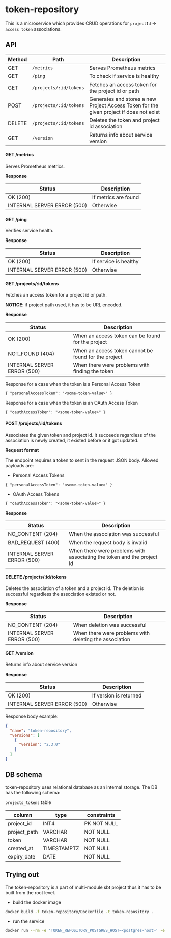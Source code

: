 # token-repository

This is a microservice which provides CRUD operations for `projectId` -> `access token` associations.

## API

| Method | Path                       | Description                                                                             |
|--------|----------------------------|-----------------------------------------------------------------------------------------|
| GET    | ```/metrics```             | Serves Prometheus metrics                                                               |
| GET    | ```/ping```                | To check if service is healthy                                                          |
| GET    | ```/projects/:id/tokens``` | Fetches an access token for the project id or path                                      |
| POST   | ```/projects/:id/tokens``` | Generates and stores a new Project Access Token for the given project if does not exist |
| DELETE | ```/projects/:id/tokens``` | Deletes the token and project id association                                            |
| GET    | ```/version```             | Returns info about service version                                                      |

#### GET /metrics

Serves Prometheus metrics.

**Response**

| Status                     | Description          |
|----------------------------|----------------------|
| OK (200)                   | If metrics are found |
| INTERNAL SERVER ERROR (500)| Otherwise            |

#### GET /ping

Verifies service health.

**Response**

| Status                     | Description           |
|----------------------------|-----------------------|
| OK (200)                   | If service is healthy |
| INTERNAL SERVER ERROR (500)| Otherwise             |

#### GET /projects/:id/tokens

Fetches an access token for a project id or path.

**NOTICE**: if project path used, it has to be URL encoded.

**Response**

| Status                     | Description                                          |
|----------------------------|------------------------------------------------------|
| OK (200)                   | When an access token can be found for the project    |
| NOT_FOUND (404)            | When an access token cannot be found for the project |
| INTERNAL SERVER ERROR (500)| When there were problems with finding the token      |

Response for a case when the token is a Personal Access Token
```
{ "personalAccessToken": "<some-token-value>" }
```

Response for a case when the token is an OAuth Access Token
```
{ "oauthAccessToken": "<some-token-value>" }
```

#### POST /projects/:id/tokens

Associates the given token and project id. It succeeds regardless of the association is newly created, it existed before or it got updated. 

**Request format**

The endpoint requires a token to sent in the request JSON body. Allowed payloads are:

* Personal Access Tokens
```
{ "personalAccessToken": "<some-token-value>" }
```

* OAuth Access Tokens
```
{ "oauthAccessToken": "<some-token-value>" }
```

**Response**

| Status                     | Description                                                            |
|----------------------------|------------------------------------------------------------------------|
| NO_CONTENT (204)           | When the association was successful                                    |
| BAD_REQUEST (400)          | When the request body is invalid                                       |
| INTERNAL SERVER ERROR (500)| When there were problems with associating the token and the project id |

#### DELETE /projects/:id/tokens

Deletes the association of a token and a project id. The deletion is successful regardless the association existed or not.

**Response**

| Status                     | Description                                            |
|----------------------------|--------------------------------------------------------|
| NO_CONTENT (204)           | When deletion was successful                           |
| INTERNAL SERVER ERROR (500)| When there were problems with deleting the association |

#### GET /version

Returns info about service version

**Response**

| Status                     | Description            |
|----------------------------|------------------------|
| OK (200)                   | If version is returned |
| INTERNAL SERVER ERROR (500)| Otherwise              |

Response body example:

```json
{
  "name": "token-repository",
  "versions": [
    {
      "version": "2.3.0"
    }
  ]
}
```

## DB schema

token-repository uses relational database as an internal storage. The DB has the following schema:

`projects_tokens` table

| column       | type        | constraints |
|--------------|-------------|-------------|
| project_id   | INT4        | PK NOT NULL |
| project_path | VARCHAR     | NOT NULL    |
| token        | VARCHAR     | NOT NULL    |
| created_at   | TIMESTAMPTZ | NOT NULL    |
| expiry_date  | DATE        | NOT NULL    |

## Trying out

The token-repository is a part of multi-module sbt project thus it has to be built from the root level.

- build the docker image

```bash
docker build -f token-repository/Dockerfile -t token-repository .
```

- run the service

```bash
docker run --rm -e 'TOKEN_REPOSITORY_POSTGRES_HOST=<postgres-host>' -e 'TOKEN_REPOSITORY_POSTGRES_USER=<user>' -e 'TOKEN_REPOSITORY_POSTGRES_PASSWORD=<password>' -e 'TOKEN_ENCRYPTION_SECRET=<openssl rand -hex 8|base64>' -p 9003:9003 token-repository
```
